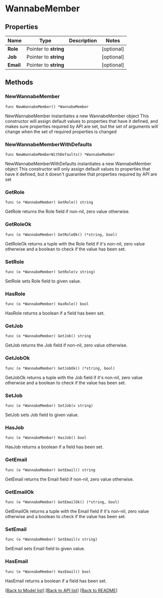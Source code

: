 # WannabeMember

## Properties

Name | Type | Description | Notes
------------ | ------------- | ------------- | -------------
**Role** | Pointer to **string** |  | [optional] 
**Job** | Pointer to **string** |  | [optional] 
**Email** | Pointer to **string** |  | [optional] 

## Methods

### NewWannabeMember

`func NewWannabeMember() *WannabeMember`

NewWannabeMember instantiates a new WannabeMember object
This constructor will assign default values to properties that have it defined,
and makes sure properties required by API are set, but the set of arguments
will change when the set of required properties is changed

### NewWannabeMemberWithDefaults

`func NewWannabeMemberWithDefaults() *WannabeMember`

NewWannabeMemberWithDefaults instantiates a new WannabeMember object
This constructor will only assign default values to properties that have it defined,
but it doesn't guarantee that properties required by API are set

### GetRole

`func (o *WannabeMember) GetRole() string`

GetRole returns the Role field if non-nil, zero value otherwise.

### GetRoleOk

`func (o *WannabeMember) GetRoleOk() (*string, bool)`

GetRoleOk returns a tuple with the Role field if it's non-nil, zero value otherwise
and a boolean to check if the value has been set.

### SetRole

`func (o *WannabeMember) SetRole(v string)`

SetRole sets Role field to given value.

### HasRole

`func (o *WannabeMember) HasRole() bool`

HasRole returns a boolean if a field has been set.

### GetJob

`func (o *WannabeMember) GetJob() string`

GetJob returns the Job field if non-nil, zero value otherwise.

### GetJobOk

`func (o *WannabeMember) GetJobOk() (*string, bool)`

GetJobOk returns a tuple with the Job field if it's non-nil, zero value otherwise
and a boolean to check if the value has been set.

### SetJob

`func (o *WannabeMember) SetJob(v string)`

SetJob sets Job field to given value.

### HasJob

`func (o *WannabeMember) HasJob() bool`

HasJob returns a boolean if a field has been set.

### GetEmail

`func (o *WannabeMember) GetEmail() string`

GetEmail returns the Email field if non-nil, zero value otherwise.

### GetEmailOk

`func (o *WannabeMember) GetEmailOk() (*string, bool)`

GetEmailOk returns a tuple with the Email field if it's non-nil, zero value otherwise
and a boolean to check if the value has been set.

### SetEmail

`func (o *WannabeMember) SetEmail(v string)`

SetEmail sets Email field to given value.

### HasEmail

`func (o *WannabeMember) HasEmail() bool`

HasEmail returns a boolean if a field has been set.


[[Back to Model list]](../README.md#documentation-for-models) [[Back to API list]](../README.md#documentation-for-api-endpoints) [[Back to README]](../README.md)



